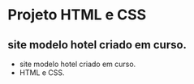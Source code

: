 # Projeto HTML e CSS

## site modelo hotel criado em curso.

- site modelo hotel criado em curso.
- HTML e CSS.

